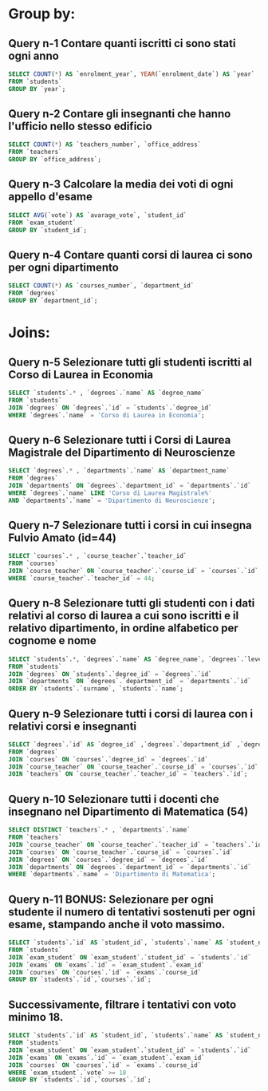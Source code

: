 # Group by:

## Query n-1 Contare quanti iscritti ci sono stati ogni anno
```sql
SELECT COUNT(*) AS `enrolment_year`, YEAR(`enrolment_date`) AS `year` 
FROM `students` 
GROUP BY `year`;
```

## Query n-2 Contare gli insegnanti che hanno l'ufficio nello stesso edificio
```sql
SELECT COUNT(*) AS `teachers_number`, `office_address` 
FROM `teachers` 
GROUP BY `office_address`;
```

## Query n-3 Calcolare la media dei voti di ogni appello d'esame
```sql
SELECT AVG(`vote`) AS `avarage_vote`, `student_id` 
FROM `exam_student` 
GROUP BY `student_id`;
```

## Query n-4 Contare quanti corsi di laurea ci sono per ogni dipartimento
```sql
SELECT COUNT(*) AS `courses_number`, `department_id` 
FROM `degrees` 
GROUP BY `department_id`;
```



# Joins:

## Query n-5 Selezionare tutti gli studenti iscritti al Corso di Laurea in Economia

```sql
SELECT `students`.* , `degrees`.`name` AS `degree_name` 
FROM `students` 
JOIN `degrees` ON `degrees`.`id` = `students`.`degree_id` 
WHERE `degrees`.`name` = 'Corso di Laurea in Economia';
```

## Query n-6 Selezionare tutti i Corsi di Laurea Magistrale del Dipartimento di Neuroscienze
```sql
SELECT `degrees`.* , `departments`.`name` AS `department_name` 
FROM `degrees` 
JOIN `departments` ON `degrees`.`department_id` = `departments`.`id` 
WHERE `degrees`.`name` LIKE 'Corso di Laurea Magistrale%' 
AND `departments`.`name` = 'Dipartimento di Neuroscienze';
```

## Query n-7 Selezionare tutti i corsi in cui insegna Fulvio Amato (id=44)
```sql
SELECT `courses`.* , `course_teacher`.`teacher_id` 
FROM `courses` 
JOIN `course_teacher` ON `course_teacher`.`course_id` = `courses`.`id` 
WHERE `course_teacher`.`teacher_id` = 44;
```

## Query n-8 Selezionare tutti gli studenti con i dati relativi al corso di laurea a cui sono iscritti e il relativo dipartimento, in ordine alfabetico per cognome e nome
```sql
SELECT `students`.*, `degrees`.`name` AS `degree_name`, `degrees`.`level` AS `degree_level`, `degrees`.`address` AS `degree_address`, `degrees`.`email` AS `degree_email`, `degrees`.`website` AS `degree_website`, `departments`.`name` AS `department_name`
FROM `students` 
JOIN `degrees` ON `students`.`degree_id` = `degrees`.`id` 
JOIN `departments` ON `degrees`.`department_id` = `departments`.`id` 
ORDER BY `students`.`surname`, `students`.`name`;
```


## Query n-9 Selezionare tutti i corsi di laurea con i relativi corsi e insegnanti
```sql
SELECT `degrees`.`id` AS `degree_id` ,`degrees`.`department_id` ,`degrees`.`name` AS `degree_name`, `degrees`.`level` AS `degree_level`, `degrees`.`address` AS `degree_address`, `degrees`.`email` AS `degree_email`, `degrees`.`website` AS `degree_website`, `courses`.`id` AS `course_id`, `courses`.`name` AS `course_name`, `courses`.`description` AS `course_description`, `courses`.`period` AS `course_period`, `courses`.`year` AS `course_year`, `courses`.`cfu` AS `course_cfu`, `courses`.`website` AS `website`, `teachers`.`id` AS `teacher_id`, `teachers`.`name` AS `teacher_name`, `teachers`.`surname` AS `teacher_surname`, `teachers`.`phone` AS `teacher_phone`, `teachers`.`email` AS `teacher_email`, `teachers`.`office_address` AS `teacher_office_address`, `teachers`.`office_number` AS `teacher_office_number`
FROM `degrees` 
JOIN `courses` ON `courses`.`degree_id` = `degrees`.`id` 
JOIN `course_teacher` ON `course_teacher`.`course_id` = `courses`.`id`
JOIN `teachers` ON `course_teacher`.`teacher_id` = `teachers`.`id`;
```

## Query n-10 Selezionare tutti i docenti che insegnano nel Dipartimento di Matematica (54)
```sql
SELECT DISTINCT `teachers`.* , `departments`.`name`
FROM `teachers`
JOIN `course_teacher` ON `course_teacher`.`teacher_id` = `teachers`.`id`
JOIN `courses` ON `course_teacher`.`course_id` = `courses`.`id`
JOIN `degrees` ON `courses`.`degree_id` = `degrees`.`id` 
JOIN `departments` ON `degrees`.`department_id` = `departments`.`id`
WHERE `departments`.`name` = 'Dipartimento di Matematica';
```


## Query n-11 BONUS: Selezionare per ogni studente il numero di tentativi sostenuti per ogni esame, stampando anche il voto massimo. 
```sql
SELECT `students`.`id` AS `student_id`, `students`.`name` AS `student_name`,`students`.`surname` AS `student_surname`,`courses`.`id` AS `course_id`, `courses`.`name` AS `course_name`, COUNT(`exam_student`.`exam_id`) AS `try`, MAX(`exam_student`.`vote`) AS `maximum_vote`
FROM `students`
JOIN `exam_student` ON `exam_student`.`student_id` = `students`.`id`
JOIN `exams` ON `exams`.`id` = `exam_student`.`exam_id`
JOIN `courses` ON `courses`.`id` = `exams`.`course_id`
GROUP BY `students`.`id`,`courses`.`id`;
 ```

 
## Successivamente, filtrare i tentativi con voto minimo 18.
```sql
SELECT `students`.`id` AS `student_id`, `students`.`name` AS `student_name`,`students`.`surname` AS `student_surname`,`courses`.`id` AS `course_id`, `courses`.`name` AS `course_name`, COUNT(`exam_student`.`exam_id`) AS `try`, MAX(`exam_student`.`vote`) AS `maximum_vote`
FROM `students`
JOIN `exam_student` ON `exam_student`.`student_id` = `students`.`id`
JOIN `exams` ON `exams`.`id` = `exam_student`.`exam_id`
JOIN `courses` ON `courses`.`id` = `exams`.`course_id`
WHERE `exam_student`.`vote` >= 18 
GROUP BY `students`.`id`,`courses`.`id`;
```



